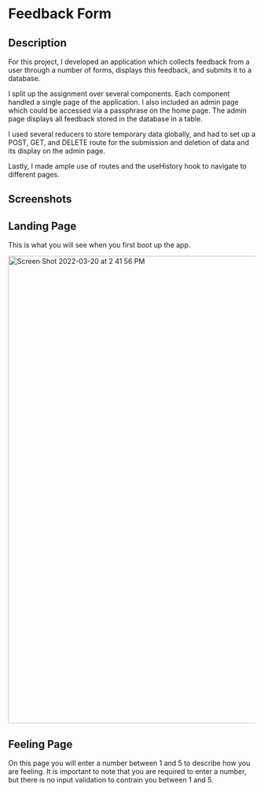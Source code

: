 # Feedback Form

## Description

For this project, I developed an application which collects feedback from a user through a number of forms, displays this feedback, and submits it to a database.

I split up the assignment over several components.  Each component handled a single page of the application.  I also included an admin page which could be accessed via a passphrase on the home page.  The admin page displays all feedback stored in the database in a table.

I used several reducers to store temporary data globally, and had to set up a POST, GET, and DELETE route for the submission and deletion of data and its display on the admin page.

Lastly, I made ample use of routes and the useHistory hook to navigate to different pages.

## Screenshots

## Landing Page

This is what you will see when you first boot up the app.

<img width="949" alt="Screen Shot 2022-03-20 at 2 41 56 PM" src="https://user-images.githubusercontent.com/91631646/159179985-2150388b-b19d-4d77-b66f-a54a3fa8f8cf.png">

## Feeling Page

On this page you will enter a number between 1 and 5 to describe how you are feeling.  It is important to note that you are required to enter a number, but there is no input validation to contrain you between 1 and 5.


